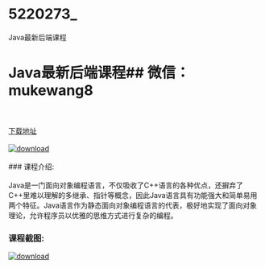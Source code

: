 # 5220273_
Java最新后端课程
# Java最新后端课程## 微信：mukewang8
<br/></br>[下载地址](http://www.36tz.cn/article/5220273 "下载地址")
<br/></br>[![download](http://36tz.cn/muke_img/2021_07_1-1-300x166.png "下载地址")](http://www.36tz.cn/article/5220273 "下载地址")
<br/></br>### 课程介绍:<br/></br>Java是一门面向对象编程语言，不仅吸收了C++语言的各种优点，还摒弃了C++里难以理解的多继承、指针等概念，因此Java语言具有功能强大和简单易用两个特征。Java语言作为静态面向对象编程语言的代表，极好地实现了面向对象理论，允许程序员以优雅的思维方式进行复杂的编程。

### 课程截图:
[![download](http://36tz.cn/muke_img/2021_07_2-2.png "下载地址")](http://www.36tz.cn/article/5220273 "下载地址")
